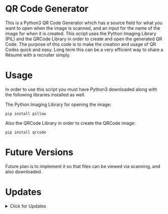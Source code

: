 # QR Code Generator

This is a Python3 QR Code Generator which has a source field for what you want to open when the image is scanned, and an input for the name of the image for when it is created. This script uses the Python Imaging Library (PIL) and the QRCode Library in order to create and open the generated QR Code. The purpose of this code is to make the creation and usage of QR Codes quick and easy. Long term this can be a very efficient way to share a Résumé with a recruiter simply.

# Usage 
In order to use this script you must have Python3 downloaded along with the following libraries installed as well.

The Python Imaging Library for opening the image:
```
pip install pillow
```

Also the QRCode Library in order to create the QRCode image:
```
pip install qrcode
```

# Future Versions 
Future plan is to implement it so that files can be viewed via scanning, and also downloaded.

# Updates 
<details><summary>Click for Updates</summary>
  
  <p>Initial Version: Simple working QRCode creation via url</p>
  <p></p>
</details>
